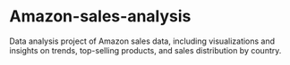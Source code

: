 # Amazon-sales-analysis
Data analysis project of Amazon sales data, including visualizations and insights on trends, top-selling products, and sales distribution by country.
